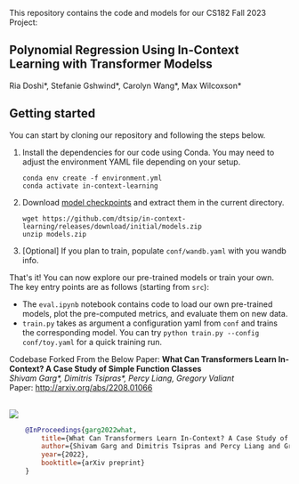 This repository contains the code and models for our CS182 Fall 2023 Project:
## **Polynomial Regression Using In-Context Learning with Transformer Modelss** <br>
Ria Doshi*, Stefanie Gshwind*, Carolyn Wang*, Max Wilcoxson* <br>


## Getting started
You can start by cloning our repository and following the steps below.

1. Install the dependencies for our code using Conda. You may need to adjust the environment YAML file depending on your setup.

    ```
    conda env create -f environment.yml
    conda activate in-context-learning
    ```

2. Download [model checkpoints](https://github.com/dtsip/in-context-learning/releases/download/initial/models.zip) and extract them in the current directory.

    ```
    wget https://github.com/dtsip/in-context-learning/releases/download/initial/models.zip
    unzip models.zip
    ```

3. [Optional] If you plan to train, populate `conf/wandb.yaml` with you wandb info.

That's it! You can now explore our pre-trained models or train your own. The key entry points
are as follows (starting from `src`):
- The `eval.ipynb` notebook contains code to load our own pre-trained models, plot the pre-computed metrics, and evaluate them on new data.
- `train.py` takes as argument a configuration yaml from `conf` and trains the corresponding model. You can try `python train.py --config conf/toy.yaml` for a quick training run.

Codebase Forked From the Below Paper: 
**What Can Transformers Learn In-Context? A Case Study of Simple Function Classes** <br>
*Shivam Garg\*, Dimitris Tsipras\*, Percy Liang, Gregory Valiant* <br>
Paper: http://arxiv.org/abs/2208.01066 <br><br>

![](setting.jpg)

```bibtex
    @InProceedings{garg2022what,
        title={What Can Transformers Learn In-Context? A Case Study of Simple Function Classes},
        author={Shivam Garg and Dimitris Tsipras and Percy Liang and Gregory Valiant},
        year={2022},
        booktitle={arXiv preprint}
    }
```
